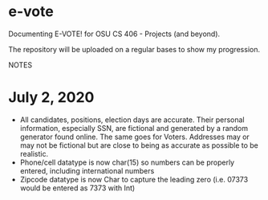# e-vote
Documenting E-VOTE! for OSU CS 406 - Projects (and beyond).

The repository will be uploaded on a regular bases to show my progression.

NOTES
# July 2, 2020
- All candidates, positions, election days are accurate. Their personal information, especially SSN, are fictional and generated by a random generator found online. The same goes for Voters. Addresses may or may not be fictional but are close to being as accurate as possible to be realistic.
- Phone/cell datatype is now char(15) so numbers can be properly entered, including international numbers
- Zipcode datatype is now Char to capture the leading zero (i.e. 07373 would be entered as 7373 with Int)
